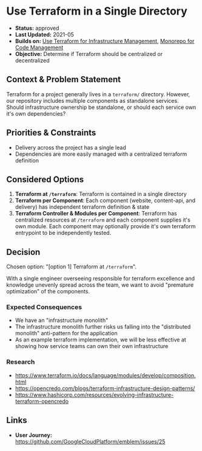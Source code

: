 # Use Terraform in a Single Directory

* **Status:** approved
* **Last Updated:** 2021-05
* **Builds on:** [Use Terraform for Infrastructure Management](2021-04-terraform.md), [Monorepo for Code Management](2021-05-monorepo.md)
* **Objective:** Determine if Terraform should be centralized or decentralized

## Context & Problem Statement

Terraform for a project generally lives in a `terraform/` directory. However, our repository includes multiple components as standalone services. Should infrastructure ownership be standalone, or should each service own it's own dependencies?

## Priorities & Constraints <!-- optional -->

* Delivery across the project has a single lead
* Dependencies are more easily managed with a centralized terraform definition

## Considered Options

1. **Terraform at `/terraform`**: Terraform is contained in a single directory
1. **Terraform per Component**: Each component (website, content-api, and delivery) has independent terraform definition & state
1. **Terraform Controller & Modules per Component**: Terraform has centralized resources at `/terraform` and each component supplies it's own module. Each component may optionally provide it's own terraform entrypoint to be independently tested.

## Decision

Chosen option: "[option 1] Terraform at `/terraform`".

With a single engineer overseeing responsible for terraform excellence and knowledge unevenly spread across the team, we want to avoid "premature optimization" of the components.

### Expected Consequences <!-- optional -->

* We have an "infrastructure monolith"
* The infrastructure monolith further risks us falling into the "distributed monolith" anti-pattern for the application
* As an example terraform implementation, we will be less effective at showing how service teams can own their own infrastructure

### Research

* https://www.terraform.io/docs/language/modules/develop/composition.html
* https://opencredo.com/blogs/terraform-infrastructure-design-patterns/
* https://www.hashicorp.com/resources/evolving-infrastructure-terraform-opencredo

## Links

* **User Journey:** https://github.com/GoogleCloudPlatform/emblem/issues/25
